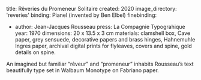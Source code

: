 title: Rêveries du Promeneur Solitaire
created: 2020
image_directory: 'reveries'
binding: Pianel (invented by Ben Elbel)
finebinding: 
- author: Jean-Jacques Rousseau
  press: La Compagnie Typograhique
  year: 1970
dimensions: 20 x 13.5 x 3 cm
materials: clamshell box, Cave paper, grey sensuede, decorative papers and brass hinges, Hahnemuhle Ingres paper, archival digital prints for flyleaves, covers and spine, gold details on spine.

An imagined but familiar “rêveur” and “promeneur” inhabits Rousseau’s text beautifully type set in Walbaum Monotype on Fabriano paper.
